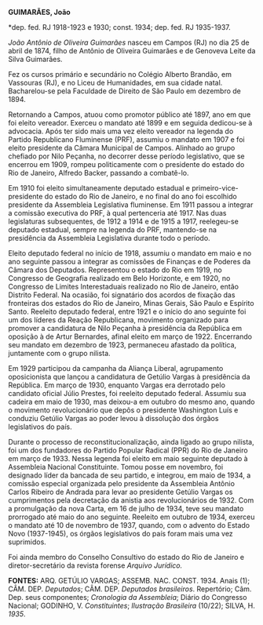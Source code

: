 **GUIMARÃES, João**

\*dep. fed. RJ 1918-1923 e 1930; const. 1934; dep. fed. RJ 1935-1937.

*João Antônio de Oliveira Guimarães* nasceu em Campos (RJ) no dia 25 de
abril de 1874, filho de Antônio de Oliveira Guimarães e de Genoveva
Leite da Silva Guimarães.

Fez os cursos primário e secundário no Colégio Alberto Brandão, em
Vassouras (RJ), e no Liceu de Humanidades, em sua cidade natal.
Bacharelou-se pela Faculdade de Direito de São Paulo em dezembro de
1894.

Retornando a Campos, atuou como promotor público até 1897, ano em que
foi eleito vereador. Exerceu o mandato até 1899 e em seguida dedicou-se
à advocacia. Após ter sido mais uma vez eleito vereador na legenda do
Partido Republicano Fluminense (PRF), assumiu o mandato em 1907 e foi
eleito presidente da Câmara Municipal de Campos. Alinhado ao grupo
chefiado por Nilo Peçanha, no decorrer desse período legislativo, que se
encerrou em 1909, rompeu politicamente com o presidente do estado do Rio
de Janeiro, Alfredo Backer, passando a combatê-lo.

Em 1910 foi eleito simultaneamente deputado estadual e
primeiro-vice-presidente do estado do Rio de Janeiro, e no final do ano
foi escolhido presidente da Assembleia Legislativa fluminense. Em 1911
passou a integrar a comissão executiva do PRF, à qual pertenceria até
1917. Nas duas legislaturas subsequentes, de 1912 a 1914 e de 1915 a
1917, reelegeu-se deputado estadual, sempre na legenda do PRF,
mantendo-se na presidência da Assembleia Legislativa durante todo o
período.

Eleito deputado federal no início de 1918, assumiu o mandato em maio e
no ano seguinte passou a integrar as comissões de Finanças e de Poderes
da Câmara dos Deputados. Representou o estado do Rio em 1919, no
Congresso de Geografia realizado em Belo Horizonte, e em 1920, no
Congresso de Limites Interestaduais realizado no Rio de Janeiro, então
Distrito Federal. Na ocasião, foi signatário dos acordos de fixação das
fronteiras dos estados do Rio de Janeiro, Minas Gerais, São Paulo e
Espírito Santo. Reeleito deputado federal, entre 1921 e o início do ano
seguinte foi um dos líderes da Reação Republicana, movimento organizado
para promover a candidatura de Nilo Peçanha à presidência da República
em oposição à de Artur Bernardes, afinal eleito em março de 1922.
Encerrando seu mandato em dezembro de 1923, permaneceu afastado da
política, juntamente com o grupo nilista.

Em 1929 participou da campanha da Aliança Liberal, agrupamento
oposicionista que lançou a candidatura de Getúlio Vargas à presidência
da República. Em março de 1930, enquanto Vargas era derrotado pelo
candidato oficial Júlio Prestes, foi reeleito deputado federal. Assumiu
sua cadeira em maio de 1930, mas deixou-a em outubro do mesmo ano,
quando o movimento revolucionário que depôs o presidente Washington Luís
e conduziu Getúlio Vargas ao poder levou à dissolução dos órgãos
legislativos do país.

Durante o processo de reconstitucionalização, ainda ligado ao grupo
nilista, foi um dos fundadores do Partido Popular Radical (PPR) do Rio
de Janeiro em março de 1933. Nessa legenda foi eleito em maio seguinte
deputado à Assembleia Nacional Constituinte. Tomou posse em novembro,
foi designado líder da bancada de seu partido, e integrou, em maio de
1934, a comissão especial organizada pelo presidente da Assembleia
Antônio Carlos Ribeiro de Andrada para levar ao presidente Getúlio
Vargas os cumprimentos pela decretação da anistia aos revolucionários de
1932. Com a promulgação da nova Carta, em 16 de julho de 1934, teve seu
mandato prorrogado até maio do ano seguinte. Reeleito em outubro de
1934, exerceu o mandato até 10 de novembro de 1937, quando, com o
advento do Estado Novo (1937-1945), os órgãos legislativos do país foram
mais uma vez suprimidos.

Foi ainda membro do Conselho Consultivo do estado do Rio de Janeiro e
diretor-secretário da revista forense *Arquivo Jurídico.*

**FONTES:** ARQ. GETÚLIO VARGAS; ASSEMB. NAC. CONST. 1934. Anais (1);
CÂM. DEP. *Deputados*; CÂM. DEP. *Deputados brasileiros*. Repertório;
Câm. Dep. seus componentes; *Cronologia da Assembleia*; Diário do
Congresso Nacional; GODINHO, V. *Constituintes*; *Ilustração Brasileira*
(10/22); SILVA, H. *1935*.
